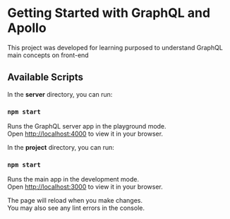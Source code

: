 # Getting Started with GraphQL and Apollo

This project was developed for learning purposed to understand GraphQL main concepts on front-end

## Available Scripts

In the **server** directory, you can run:

### `npm start`

Runs the GraphQL server app in the playground mode.\
Open [http://localhost:4000](http://localhost:4000) to view it in your browser.

In the **project** directory, you can run:

### `npm start`

Runs the main app in the development mode.\
Open [http://localhost:3000](http://localhost:3000) to view it in your browser.

The page will reload when you make changes.\
You may also see any lint errors in the console.

